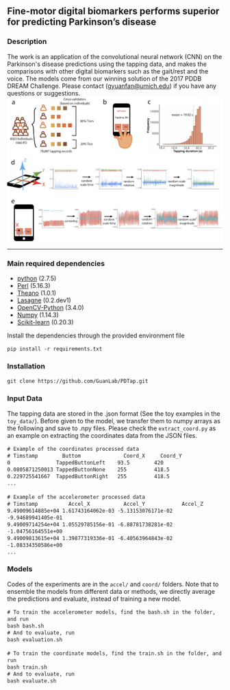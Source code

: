 
## Fine-motor digital biomarkers performs superior for predicting Parkinson’s disease

### Description

The work is an application of the convolutional neural network (CNN) on the Parkinson's disease predictions using the tapping data, and makes the comparisons with other digital biomarkers such as the gait/rest and the voice. The models come from our winning solution of the 2017 PDDB DREAM Challenge. Please contact (gyuanfan@umich.edu) if you have any questions or suggestions.
![](fig/Figure1.png)

---

### Main required dependencies
* [python](https://www.python.org) (2.7.5)
* [Perl](https://www.perl.org/) (5.16.3)
* [Theano](https://pypi.org/project/Theano/1.0.1/) (1.0.1)
* [Lasagne](https://lasagne.readthedocs.io/en/latest/index.html) (0.2.dev1)
* [OpenCV-Python](https://pypi.org/project/opencv-python/) (3.4.0)
* [Numpy](https://numpy.org/) (1.14.3)
* [Scikit-learn](https://scikit-learn.org/) (0.20.3)

  
Install the dependencies through the provided environment file  
```
pip install -r requirements.txt
```

### Installation
```
git clone https://github.com/GuanLab/PDTap.git
```

### Input Data
The tapping data are stored in the .json format (See the toy examples in the `toy_data/`). Before given to the model, we transfer them to numpy arrays as the following and save to .npy files. Please check the `extract_coord.py` as an example on extracting the coordinates data from the JSON files.
``` 
# Example of the coordinates processed data
# Timstamp        Buttom              Coord_X     Coord_Y
0               TappedButtonLeft    93.5        420
0.0805871250013	TappedButtonNone	255	        418.5
0.229725541667	TappedButtonRight	255	        418.5
...

# Example of the accelerometer processed data
# Timstamp          Accel_X           Accel_Y            Accel_Z
9.49009614885e+04 1.61743164062e-03 -5.13153076171e-02 -9.94689941405e-01
9.49009714254e+04 1.05529785156e-01 -6.88781738281e-02 -1.04756164551e+00
9.49009813615e+04 1.39877319336e-01 -6.40563964843e-02 -1.08334350586e+00
...
```

### Models
Codes of the experiments are in the `accel/` and `coord/` folders. Note that to ensemble the models from different data or methods, we directly average the predictions and evaluate, instead of training a new model.
```
# To train the accelerometer models, find the bash.sh in the folder, and run
bash bash.sh
# And to evaluate, run
bash evaluation.sh

# To train the coordinate models, find the train.sh in the folder, and run
bash train.sh
# And to evaluate, run
bash evaluate.sh
```
